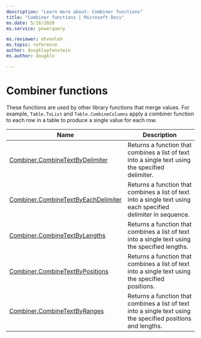 ```yaml
---
description: "Learn more about: Combiner functions"
title: "Combiner functions | Microsoft Docs"
ms.date: 5/16/2020
ms.service: powerquery

ms.reviewer: ehvonleh
ms.topic: reference
author: dougklopfenstein
ms.author: dougklo

---
```

# Combiner functions

These functions are used by other library functions that merge values. For example, `Table.ToList` and `Table.CombineColumns` apply a combiner function to each row in a table to produce a single value for each row.

|Name|Description|
|------------|---------------|
|[Combiner.CombineTextByDelimiter](combiner-combinetextbydelimiter.md)|Returns a function that combines a list of text into a single text using the specified delimiter.|
|[Combiner.CombineTextByEachDelimiter](combiner-combinetextbyeachdelimiter.md)|Returns a function that combines a list of text into a single text using each specified delimiter in sequence.|
|[Combiner.CombineTextByLengths](combiner-combinetextbylengths.md)|Returns a function that combines a list of text into a single text using the specified lengths.|
|[Combiner.CombineTextByPositions](combiner-combinetextbypositions.md)|Returns a function that combines a list of text into a single text using the specified positions.|
|[Combiner.CombineTextByRanges](combiner-combinetextbyranges.md)|Returns a function that combines a list of text into a single text using the specified positions and lengths.|
